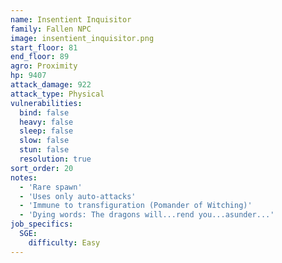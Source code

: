 ```yaml
---
name: Insentient Inquisitor
family: Fallen NPC
image: insentient_inquisitor.png
start_floor: 81
end_floor: 89
agro: Proximity
hp: 9407
attack_damage: 922
attack_type: Physical
vulnerabilities:
  bind: false
  heavy: false
  sleep: false
  slow: false
  stun: false
  resolution: true
sort_order: 20
notes:
  - 'Rare spawn'
  - 'Uses only auto-attacks'
  - 'Immune to transfiguration (Pomander of Witching)'
  - 'Dying words: The dragons will...rend you...asunder...'
job_specifics:
  SGE:
    difficulty: Easy
---
```

